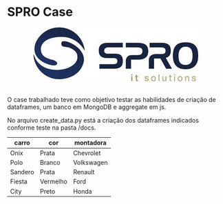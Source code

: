 SPRO Case
==============================

<p align='center'>
    <img src = 'imgs/spro.jpeg'>
</p>
<br>  
O case trabalhado teve como objetivo testar as habilidades de criação de dataframes, um banco em MongoDB e aggregate em js.

No arquivo create_data.py está a criação dos dataframes indicados conforme teste na pasta /docs.

carro| cor | montadora |
|-----|-------|-----------|
|Onix |Prata | Chevrolet |
|Polo | Branco | Volkswagen |
|Sandero | Prata |	Renault |
|Fiesta	| Vermelho | Ford |
|City |	Preto |	Honda|


